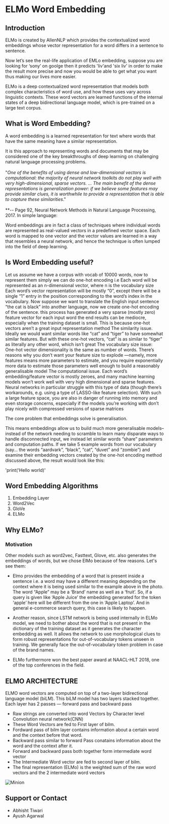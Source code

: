 
# ELMo Word Embedding
## Introduction

ELMo is created by AllenNLP which provides the contextualized word embeddings whose vector representation for a word differs in a sentence to sentence.

Now let’s see the real-life application of EMLo embedding, suppose  you are looking for ‘sony’ on goolge then it predicts 'liv'and 'six liv' in order to make the result more precise and now you would be able to get what you want thus making our lives more easier.

ELMo is a deep contextualized word representation that models both complex characteristics of word use, and how these uses vary across linguistic contexts. These word vectors are learned functions of the internal states of a deep bidirectional language model, which is pre-trained on a large text corpus.
## What is Word Embedding?

A word embedding is a learned representation for text where words that have the same meaning have a similar representation.

It is this approach to representing words and documents that may be considered one of the key breakthroughs of deep learning on challenging natural language processing problems.\
\
"*One of the benefits of using dense and low-dimensional vectors is computational: the majority of neural network toolkits do not play well with very high-dimensional, sparse vectors. … The main benefit of the dense representations is generalization power: if we believe some features may provide similar clues, it is worthwhile to provide a representation that is able to capture these similarities*."\
\
**-- Page 92, Neural Network Methods in Natural Language Processing, 2017.
In simple language:

Word embeddings are in fact a class of techniques where individual words are represented as real-valued vectors in a predefined vector space. Each word is mapped to one vector and the vector values are learned in a way that resembles a neural network, and hence the technique is often lumped into the field of deep learning.
## Is Word Embedding useful?
Let us assume we have a corpus with vocab of 10000 words, now to represent them simply we can do one-hot encoding i.e Each word will be represented as an n-dimensional vector, where n is the vocabulary size
Each word’s vector representation will be mostly “0”, except there will be a single “1” entry in the position corresponding to the word’s index in the vocabulary.
Now suppose we want to translate the English input sentence “the cat is black” into another language, now we create one-hot encoding of the sentence.
this process has generated a very sparse (mostly zero) feature vector for each input word
the end results can be mediocre, especially when the training dataset is small. This is because one-hot vectors aren’t a great input representation method
The similarity issue. Ideally we would want similar words like “cat” and “tiger” to have somewhat similar features. But with these one-hot vectors, “cat” is as similar to “tiger” as literally any other word, which isn’t great
The vocabulary size issue: One-hot vector dimensionality is the same as number of words. There’s reasons why you don’t want your feature size to explode —namely, more features means more parameters to estimate, and you require exponentially more data to estimate those parameters well enough to build a reasonably generalisable model
The computational issue. Each word’s embedding/feature vector is mostly zeroes, and many machine learning models won’t work well with very high dimensional and sparse features. Neural networks in particular struggle with this type of data (though there’s workarounds, e.g. using a type of LASSO-like feature selection). With such a large feature space, you are also in danger of running into memory and even storage concerns, especially if the models you’re working with don’t play nicely with compressed versions of sparse matrices

The core problem that embeddings solve is generalisation.

This means embeddings allow us to build much more generalisable models–instead of the network needing to scramble to learn many disparate ways to handle disconnected input, we instead let similar words “share” parameters and computation paths.
If we take 5 example words from our vocabulary (say… the words “aardvark”, “black”, “cat”, “duvet” and “zombie”) and examine their embedding vectors created by the one-hot encoding method discussed above, the result would look like this:

'print('Hello world)'
## Word Embedding Algorithms

1. Embedding Layer
2. Word2Vec
3. GloVe
4. ELMo

## Why ELMo?
### Motivation 

Other models such as word2vec, Fasttext, Glove, etc. also generates the embeddings of words, but we chose ElMo because of few reasons. Let's see them:

* Elmo provides the embedding of a word that is present inside a sentence i.e. a word may have a different meaning depending on the context where it is being used similar to the example above in the photo. The word “Apple” may be a ‘Brand’ name as well as a ‘fruit’. So, if a query is given like ‘Apple Juice’ the embedding generated for the token ‘apple’ here will be different from the one in ‘Apple Laptop’. And in general e-commerce search query, this case is likely to happen.

* Another reason, since LSTM network is being used internally in ELMo model, we need to bother about the word that is not present in the dictionary of the training dataset as it generates the character embedding as well. It allows the network to use morphological clues to form robust representations for out-of-vocabulary tokens unseen in training. We generally face the out-of-vocabulary token problem in case of the brand names.

* ELMo furthermore won the best paper award at NAACL-HLT 2018, one of the top conferences in the field.

## ELMO ARCHITECTURE 

ELMO word vectors are computed on top of a two-layer bidirectional language model (biLM). This biLM model has two layers stacked together. Each layer has 2 passes — forward pass and backward pass

- Raw strings are converted into word Vectors by Character level Convolution neural network(CNN)
- These Word Vectors are fed to First layer of bilm.
- Fordward pass of bilm layer contains information about a certain word and the context before that word.
- Backward pass similar to forward Pass conatains information about the word and the context after it.
- Forward and backward pass both together form intermediate word vector
- The Intermediate Word vector are fed to second layer of bilm.
- The final representation (ELMo) is the weighted sum of the raw word vectors and the 2 intermediate word vectors

![Minion](https://octodex.github.com/images/minion.png)
## Support or Contact
* Abhisht Tiwari 
* Ayush Agarwal

